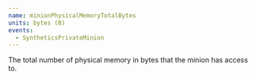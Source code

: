 ```yaml
---
name: minionPhysicalMemoryTotalBytes
units: bytes (B)
events:
  - SyntheticsPrivateMinion
---
```


The total number of physical memory in bytes that the minion has access to.